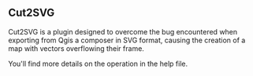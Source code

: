 Cut2SVG
------------

Cut2SVG is a plugin designed to overcome the bug encountered when exporting from Qgis a composer in SVG format, causing the creation of a map with vectors overflowing their frame.

You'll find more details on the operation in the help file.
